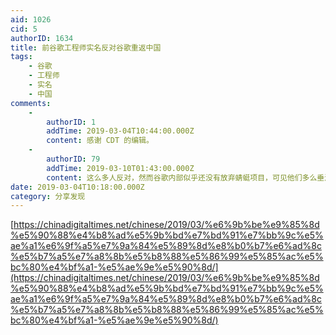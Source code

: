 ```yaml
---
aid: 1026
cid: 5
authorID: 1634
title: 前谷歌工程师实名反对谷歌重返中国
tags:
    - 谷歌
    - 工程师
    - 实名
    - 中国
comments:
    -
        authorID: 1
        addTime: 2019-03-04T10:44:00.000Z
        content: 感谢 CDT 的编辑。
    -
        authorID: 79
        addTime: 2019-03-10T01:43:00.000Z
        content: 这么多人反对，然而谷歌内部似乎还没有放弃蜻蜓项目，可见他们多么垂涎大陆市场这块肥肉。作为个人来说，我还是宁愿这样会来的话，还是不要了吧。
date: 2019-03-04T10:18:00.000Z
category: 分享发现
---
```


[https://chinadigitaltimes.net/chinese/2019/03/%e6%9b%be%e9%85%8d%e5%90%88%e4%b8%ad%e5%9b%bd%e7%bd%91%e7%bb%9c%e5%ae%a1%e6%9f%a5%e7%9a%84%e5%89%8d%e8%b0%b7%e6%ad%8c%e5%b7%a5%e7%a8%8b%e5%b8%88%e5%86%99%e5%85%ac%e5%bc%80%e4%bf%a1-%e5%ae%9e%e5%90%8d/](https://chinadigitaltimes.net/chinese/2019/03/%e6%9b%be%e9%85%8d%e5%90%88%e4%b8%ad%e5%9b%bd%e7%bd%91%e7%bb%9c%e5%ae%a1%e6%9f%a5%e7%9a%84%e5%89%8d%e8%b0%b7%e6%ad%8c%e5%b7%a5%e7%a8%8b%e5%b8%88%e5%86%99%e5%85%ac%e5%bc%80%e4%bf%a1-%e5%ae%9e%e5%90%8d/)
